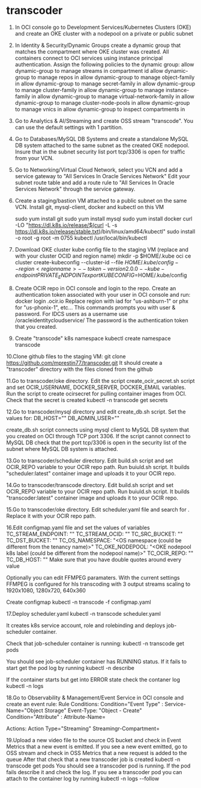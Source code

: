 # transcoder

1. In OCI console go to Development Services/Kubernetes Clusters (OKE) and create an OKE cluster with a nodepool on a private or public subnet

2. In Identity & Security/Dynamic Groups create a dynamic group that matches the compartment where OKE cluster was created. 
   All containers connect to OCI services using instance principal authentication.  Assign the following policies to the dynamic group:
   allow dynamic-group <dynamic group name> to manage streams in compartment id <compartment OCID>
   allow dynamic-group <dynamic group name> to manage repos in <compartment OCID>
   allow dynamic-group <dynamic group name> to manage object-family in <compartment OCID>
   allow dynamic-group <dynamic group name> to manage secret-family in <compartment OCID>
   allow dynamic-group <dynamic group name> to manage cluster-family in <compartment OCID>
   allow dynamic-group <dynamic group name> to manage instance-family in <compartment OCID>
   allow dynamic-group <dynamic group name> to manage virtual-network-family  in <compartment OCID>
   allow dynamic-group <dynamic group name> to manage cluster-node-pools  in <compartment OCID>
   allow dynamic-group <dynamic group name> to manage vnics  in <compartment OCID>
   allow dynamic-group <dynamic group name> to inspect compartments in <compartment OCID>

3. Go to Analytics & AI/Streaming and create OSS stream "transcode". You can use the default settings with 1 partition.

4. Go to Databases/MySQL DB Systems and create a standalone MySQL DB system attached to the same subnet as the created OKE nodepool.
   Insure that in the subnet security list port tcp/3306 is open for traffic from your VCN.

5. Go to Networking/Virtual Cloud Network, select you VCN and add a service gateway to "All <region> Services In Oracle Services Network" 
   Edit your subnet route table and add a route rule to "All <region> Services In Oracle Services Network" through the service gateway.
   
6. Create a staging/bastion VM attached to a public subnet on the same VCN. Install git, mysql-client, docker and kubectl on this VM

   sudo yum install git
   sudo yum install mysql
   sudo yum install docker
   curl -LO "https://dl.k8s.io/release/$(curl -L -s https://dl.k8s.io/release/stable.txt)/bin/linux/amd64/kubectl"
   sudo install -o root -g root -m 0755 kubectl /usr/local/bin/kubectl

7. Download OKE cluster kube config file to the staging VM (replace <cluster-OCID> and <region-name> with your cluster OCID and region name)
   mkdir -p $HOME/.kube
   oci ce cluster create-kubeconfig --cluster-id <cluster-OCID> --file $HOME/.kube/config --region <region name>  --token-version 2.0.0  --kube-endpoint PRIVATE_ENDPOINT
   export KUBECONFIG=$HOME/.kube/config

8. Create OCIR repo in OCI console and login to the repo. Create an authentication token associated with your user in OCI console and run:
   docker login <region>.ocir.io
   Replace region with iad for "us-ashburn-1" or phx for "us-phonix-1", etc...
   This commands prompts you with user & password. For IDCS users as a username use <tenancy-name>/oracleidentitycloudservice/<user-name>
   The password is the authentication token that you created.

9. Create "transcode" k8s namespace
   kubectl create namespace transcode

10.Clone github files to the staging VM:
   git clone https://github.com/mprestin77/transcoder.git
   It should create a "transcoder" directory with the files cloned from the github

11.Go to transcoder/oke directory. Edit the script create_ocir_secret.sh script and set OCIR_USERNAME, DOCKER_SERVER, DOCKER_EMAIL variables. 
   Run the script to create ocirsecret for pulling container images from OCI. Check  that the secret is created
   kubectl -n transcode get secrets

12.Go to transcoder/mysql directory and edit create_db.sh script. Set the values for:
   DB_HOST="<MySQL DB system private IP address>"
   DB_ADMIN_USER="<MySQL admin user>"   

   create_db.sh script connects using mysql client to MySQL DB system that you created on OCI through TCP port 3306. 
   If the script cannot connect to MySQL DB check that the port tcp/3306 is open in the security list of the subnet where MySQL DB system is attached.
  
13.Go to transcoder/scheduler directory.  Edit build.sh script and set OCIR_REPO variable to your OCIR repo path.
   Run buiuld.sh script. It builds "scheduler:latest" container image and uploads it to your OCIR repo.

14.Go to transcoder/transcode directory. Edit build.sh script and set OCIR_REPO variable to your OCIR repo path.
   Run buiuld.sh script. It builds "transcoder:latest" container image and uploads it to your OCIR repo. 

15.Go to transcoder/oke directory. Edit scheduler.yaml file and search for <OCIR repo path>. Replace it with your OCIR repo path.

16.Edit configmap.yaml file and set the values of variables
   TC_STREAM_ENDPOINT: "<Streaming queue endpoint URL>"
   TC_STREAM_OCID: "<OCID of the streaming queue>"
   TC_SRC_BUCKET: "<Name of the source OS bucket>"
   TC_DST_BUCKET: "<Name of the output OS bucket>"
   TC_OS_NAMESPACE: "<OS namespace (could be different from the tenancy name)>"
   TC_OKE_NODEPOOL: "<OKE nodepool k8s label (could be different from the nodepool name)>"
   TC_OCIR_REPO: "<OCIR repo path>"
   TC_DB_HOST: "<mysql DB system private IP address>"
   Make sure that you have double quotes around every value

   Optionally you can edit FFMPEG paramaters. With the current settings FFMPEG is configured for hls transcoding with 3 output streams scaling to 1920x1080, 1280x720, 640x360

   Create configmap
   kubectl -n transcode -f configmap.yaml

17.Deploy scheduler.yaml 
   kubectl -n transcode scheduler.yaml

   It creates k8s service account, role and rolebinding and deploys job-scheduler container.

   Check that job-scheduler container is running:
   kubectl -n transcode get pods

   You should see job-scheduler container has RUNNING status. If it fails to start get the pod log by running
   kubectl -n describe <pod NAME>

   If the container starts but get into ERROR state check the contaner log
   kubectl -n logs <pod NAME> 

18.Go to Observability & Management/Event Service in OCI console and create an event rule:
   Rule Conditions:
   Condition="Event Type" :  Service-Name="Object Storage" Event-Type: "Object - Create"
   Condition="Attribute" : Attribute-Name=<Name of the source OS bucket>

   Actions:
   Action Type="Streaming" Streamingr-Compartment=<your compartment name>

19.Upload a new video file to the source OS bucket and check in Event Metrics that a new event is emitted. 
   If you see a new event emitted, go to OSS stream and check in OSS Metrics that a new request is added to the queue
   After that check that a new transcoder job is created
   kubectl -n transcode get pods
   You should see a transcoder pod is running. If the pod fails describe it and check the log.
   If you see a transcoder pod you can attach to the container log by running
   kubectl -n logs <pod NAME> --follow
    

